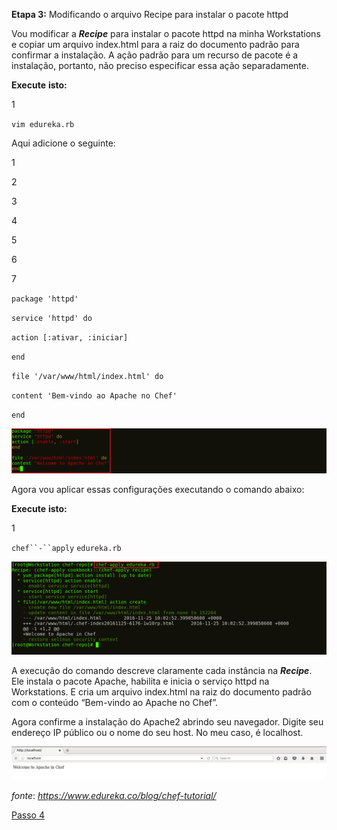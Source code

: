 **Etapa 3:** Modificando o arquivo Recipe para instalar o pacote httpd

Vou modificar a **_Recipe_** para instalar o pacote httpd na minha Workstations e copiar um arquivo index.html para a raiz do documento padrão para confirmar a instalação. A ação padrão para um recurso de pacote é a instalação, portanto, não preciso especificar essa ação separadamente.

**Execute** **isto:**

1

`vim edureka.rb`

Aqui adicione o seguinte:

1

2

3

4

5

6

7

`package 'httpd'`

`service 'httpd' do`

`action [:ativar, :iniciar]`

`end`

`file '/var/www/html/index.html' do`

`content 'Bem-vindo ao Apache no Chef'`

`end`

![**_Recipe_** do Pacote HTTPD - Tutorial do Chef](images/chef-03-01.png)

Agora vou aplicar essas configurações executando o comando abaixo:

**Execute** **isto:**

1

`chef``-``apply` `edureka.rb`

![Apply httpd Recipe - Chef Tutorial](images/chef-03-02.png)

A execução do comando descreve claramente cada instância na **_Recipe_**. Ele instala o pacote Apache, habilita e inicia o serviço httpd na Workstations. E cria um arquivo index.html na raiz do documento padrão com o conteúdo “Bem-vindo ao Apache no Chef”.

Agora confirme a instalação do Apache2 abrindo seu navegador. Digite seu endereço IP público ou o nome do seu host. No meu caso, é localhost.

![Confirmar instalação - Tutorial Chef](images/chef-03-03.png)

_fonte_: _https://www.edureka.co/blog/chef-tutorial/_

[Passo 4](04-steps.md)